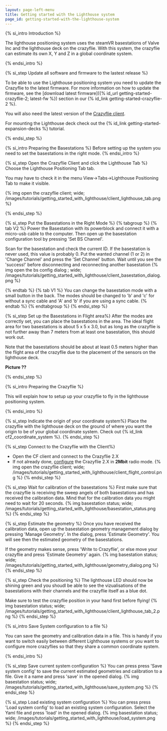 ```yaml
---
layout: page-left-menu
title: Getting started with the Lighthouse system
page_id: getting-started-with-the-lighthouse-system
---
```


{% si_intro Introduction %}

The lighthouse positioning system uses the steamVR basestations of Valve Inc and the lighthouse deck on the crazyflie. With this system, the crazyflie can estimate its own X, Y and Z in a global coordinate system.

{% endsi_intro %}

{% si_step  Update all software and firmware to the lastest release %}


To be able to use the Lighthouse positioning system you need to update the Crazyflie to the latest firmware.
For more information on how to update the firmware, see the [download latest firmware]({% id_url getting-started-crazyflie-2; latest-fw %}) section in our
{% id_link getting-started-crazyflie-2 %}.

You will also need the latest version of the [Crazyflie client](https://github.com/bitcraze/crazyflie-clients-python/releases).

For mounting the Lighthouse deck check out the {% id_link getting-started-expansion-decks %} tutorial.

{% endsi_step %}

{% si_intro Preparing the Basestations %}
Before setting up the system you need to set the basestations in the right mode.
{% endsi_intro %}


{% si_step Open the Crazyflie Client and click the Lighthouse Tab %}
Choose the Lighthouse Positioning Tab tab.

You may have to check it in the menu View->Tabs->Lighthouse Positioning Tab to make it visible.

{% img open the crazyflie client; wide; /images/tutorials/getting_started_with_lighthouse/client_lighthouse_tab.png %}

{% endsi_step %}


{% si_step Put the Basestations in the Right Mode %}
{% tabgroup %}
{% tab V2 %}
Power the Basestation with its powerblock and connect it with a micro-usb cable to the computer. Then open up the basestation configuration tool by pressing 'Set BS Channel'. 

Scan for the basestation and check the current ID. If the basestation is never used, this value is probably 0. Put the wanted channel (1 or 2) in 'Change Channel' and press the 'Set Channel' button. Wait until you see the 'success!' before disconnecting and reconnecting another basestation
{% img open the bs config dialog ; wide; /images/tutorials/getting_started_with_lighthouse/client_basestation_dialog.png %}


{% endtab %}
{% tab V1 %}
You can change the basestation mode with a small button in the back. The modes should be changed to 'b' and 'c' for without a sync cable and 'A' and 'b' if you are using a sync cable.
{% endtab %}
{% endtabgroup %}
{% endsi_step %}


{% si_step Set up the Basestations in Flight area%}
After the modes are correctly set, you can place the basestations in the area. The ideal flight area for two basestations is about 5 x 5 x 3.0, but as long as the crazyflie is not further away than 7 meters from at least one basestation, this should work out. 

Note that the basestations should be about at least 0.5 meters higher than the flight area of the crazyflie due to the placement of the sensors on the lighthouse deck.  

__Picture ??__

{% endsi_step %}

{% si_intro Preparing the Crazyflie %}

This will explain how to setup up your crazyflie to fly in the lighthouse positioning system.

{% endsi_intro %}



{% si_step Indicate the origin of your coordinate system%}
Place the crazyflie with the lighthouse deck on the ground of where you want the origin to be of your global coordinate system. Check out {% id_link cf2_coordinate_system %}.
{% endsi_step %}

{% si_step Connect to the Crazyflie with the Client%}
* Open the CF client and connect to the Crazyflie 2.X
* If not already done, [configure](/documentation/repository/crazyflie-clients-python/master/userguides/userguide_client#firmware-configuration)
the Crazyflie 2.X in __2Mbit__ radio mode.
{% img open the crazyflie client; wide; /images/tutorials/getting_started_with_lighthouse/client_flight_control.png %}
{% endsi_step %}

{% si_step Wait for calibration of the basestations %}
First make sure that the crazyflie is receiving the sweep angels of both basestations and has received the calibration data. Mind that for the calibration data you might need to wait for 20 seconds. 
{% img basestation status; wide; /images/tutorials/getting_started_with_lighthouse/basestation_status.png %}
{% endsi_step %}

{% si_step Estimate the geometry %}
Once you have received the calibration data, open up the basestation geometry management dialog by pressing 'Manage Geometry'. In the dialog, press 'Estimate Geometry'. You will see then the estimated geometry of the basestations. 

If the geometry makes sense, press 'Write to Crazyflie', or else move your crazyflie and press 'Estimate Geometry' again. 
{% img basestation status; wide; /images/tutorials/getting_started_with_lighthouse/geometry_dialog.png %}
{% endsi_step %}

{% si_step Check the positioning %}
The lighthouse LED should now be shining green and you shoudl be able to see the vizualisations of the basestations with their channels and the crazyflie itself as a blue dot.

Make sure to test the crazyflie position in your hand first before flying!
{% img basestation status; wide; /images/tutorials/getting_started_with_lighthouse/client_lighthouse_tab_2.png %}
{% endsi_step %}

{% si_intro Save System configuration to a file %}

You can save the geometry and calibration data in a file. This is handy if you want to switch easily between different Lighthouse systems or you want to configure more crazyflies so that they share a common coordinate system.

{% endsi_intro %}


{% si_step Save current system configuration %}
You can press press 'Save system config' to save the current estimated geometries and calibration to a file. Give it a name and press 'save' in the opened dialog.
{% img basestation status; wide; /images/tutorials/getting_started_with_lighthouse/save_system.png %}
{% endsi_step %}

{% si_step Load existing system configuration %}
You can press press 'Load system config' to load an existing system configuration. Select the Yaml file and press 'load' in the opened dialog.
{% img basestation status; wide; /images/tutorials/getting_started_with_lighthouse/load_system.png %}
{% endsi_step %}

